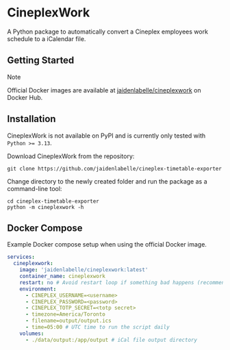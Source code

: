 # CineplexWork
A Python package to automatically convert a Cineplex employees work schedule to a iCalendar file.

## Getting Started
> [!NOTE]
> Official Docker images are available at [jaidenlabelle/cineplexwork](https://hub.docker.com/r/jaidenlabelle/cineplexwork) on Docker Hub.

## Installation
CineplexWork is not available on PyPI and is currently only tested with `Python >= 3.13`.

Download CineplexWork from the repository:
```
git clone https://github.com/jaidenlabelle/cineplex-timetable-exporter
```

Change directory to the newly created folder and run the package as a command-line tool:
```
cd cineplex-timetable-exporter
python -m cineplexwork -h
```

## Docker Compose
Example Docker compose setup when using the official Docker image.
```yaml
services:
  cineplexwork:
    image: 'jaidenlabelle/cineplexwork:latest'
    container_name: cineplexwork
    restart: no # Avoid restart loop if something bad happens (recommended)
    environment:
      - CINEPLEX_USERNAME=<username>
      - CINEPLEX_PASSWORD=<password>
      - CINEPLEX_TOTP_SECRET=<totp secret>
      - timezone=America/Toronto
      - filename=output/output.ics
      - time=05:00 # UTC time to run the script daily
    volumes:
      - ./data/output:/app/output # iCal file output directory
```

